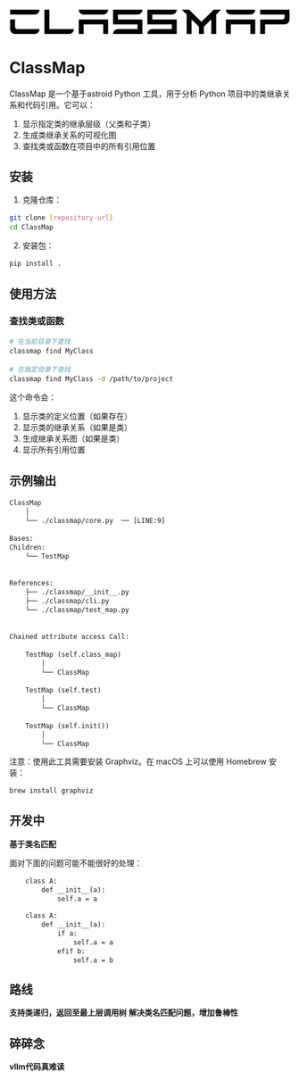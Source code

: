<p align="center">
  <img src="doc/img/classmap.png" alt="ClassMap 继承关系图" width="600"/>
</p>

# ClassMap

ClassMap 是一个基于astroid Python 工具，用于分析 Python 项目中的类继承关系和代码引用。它可以：

1. 显示指定类的继承层级（父类和子类）
2. 生成类继承关系的可视化图
3. 查找类或函数在项目中的所有引用位置

## 安装

1. 克隆仓库：
```bash
git clone [repository-url]
cd ClassMap
```

2. 安装包：
```bash
pip install .
```

## 使用方法

### 查找类或函数

```bash
# 在当前目录下查找
classmap find MyClass

# 在指定目录下查找
classmap find MyClass -d /path/to/project
```

这个命令会：
1. 显示类的定义位置（如果存在）
2. 显示类的继承关系（如果是类）
3. 生成继承关系图（如果是类）
4. 显示所有引用位置

## 示例输出

```text
ClassMap
    │
    └── ./classmap/core.py  ── [LINE:9] 

Bases:
Children:
    └── TestMap


References:
    ├── ./classmap/__init__.py
    ├── ./classmap/cli.py
    └── ./classmap/test_map.py


Chained attribute access Call:
    
    TestMap (self.class_map)
        │
        └── ClassMap
    
    TestMap (self.test)
        │
        └── ClassMap
    
    TestMap (self.init())
        │
        └── ClassMap
```

注意：使用此工具需要安装 Graphviz。在 macOS 上可以使用 Homebrew 安装：
```bash
brew install graphviz
```

## 开发中

**基于类名匹配**

面对下面的问题可能不能很好的处理：

```text
    class A:
        def __init__(a):
            self.a = a
```

```text
    class A:
        def __init__(a):
            if a:
                self.a = a
            efif b:
                self.a = b
```

## 路线

**支持类递归，返回至最上层调用树**
**解决类名匹配问题，增加鲁棒性**

## 碎碎念

**vllm代码真难读**